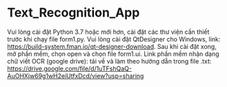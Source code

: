 # Text_Recognition_App
Vui lòng cài đặt Python 3.7 hoặc mới hơn, cài đặt các thư viện cần thiết trước khi chạy file form1.py.
Vui lòng cài đặt QtDesigner cho Windows, link: https://build-system.fman.io/qt-designer-download.
Sau khi cài đặt xong, mở phần mềm, chọn open và chọn file form1.ui.
Link phần mềm nhận dạng chữ viết OCR (google drive): tải về và làm theo hướng dẫn trong file .txt: 
https://drive.google.com/file/d/1uTFshQaQ-AuOHXjw69g1wH2eiUtfxDcd/view?usp=sharing
